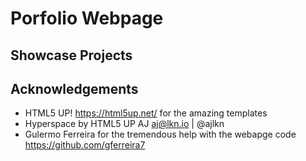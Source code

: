 # Porfolio Webpage
## Showcase Projects



## Acknowledgements

- HTML5 UP! https://html5up.net/ for the amazing templates
- Hyperspace by HTML5 UP AJ aj@lkn.io | @ajlkn
- Gulermo Ferreira for the tremendous help with the webapge code https://github.com/gferreira7
